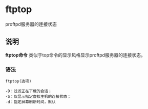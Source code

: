 ftptop
===

proftpd服务器的连接状态

## 说明

**ftptop命令** 类似于top命令的显示风格显示proftpd服务器的连接状态。

### 语法  

```
ftptop(选项)
```

  

```
-D：过滤正在下载的会话；
-S：仅显示指定虚拟主机的连接状态；
-d：指定屏幕刷新时间，默认
```


